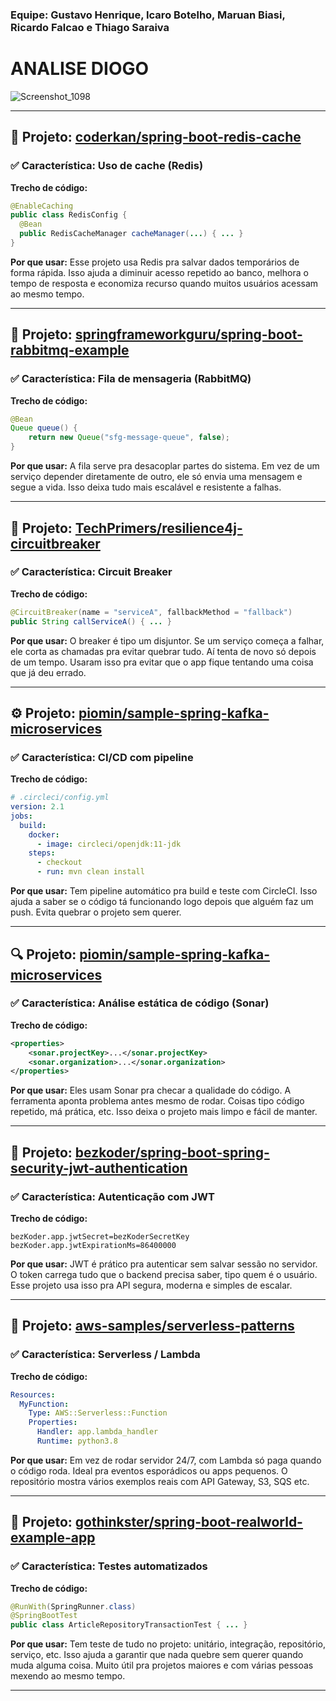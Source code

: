 ### Equipe: Gustavo Henrique, Icaro Botelho, Maruan Biasi, Ricardo Falcao e Thiago Saraiva

# ANALISE DIOGO
![Screenshot_1098](https://github.com/user-attachments/assets/392d2c5f-7a3f-4b57-879f-50b03984bba0)


----------------------

## 🧠 Projeto: [coderkan/spring-boot-redis-cache](https://github.com/coderkan/spring-boot-redis-cache)  
### ✅ Característica: Uso de cache (Redis)

**Trecho de código:**
```java
@EnableCaching
public class RedisConfig {
  @Bean
  public RedisCacheManager cacheManager(...) { ... }
}
````

**Por que usar:**
Esse projeto usa Redis pra salvar dados temporários de forma rápida. Isso ajuda a diminuir acesso repetido ao banco, melhora o tempo de resposta e economiza recurso quando muitos usuários acessam ao mesmo tempo.

---

## 📨 Projeto: [springframeworkguru/spring-boot-rabbitmq-example](https://github.com/springframeworkguru/spring-boot-rabbitmq-example)

### ✅ Característica: Fila de mensageria (RabbitMQ)

**Trecho de código:**

```java
@Bean
Queue queue() {
    return new Queue("sfg-message-queue", false);
}
```

**Por que usar:**
A fila serve pra desacoplar partes do sistema. Em vez de um serviço depender diretamente de outro, ele só envia uma mensagem e segue a vida. Isso deixa tudo mais escalável e resistente a falhas.

---

## 🚨 Projeto: [TechPrimers/resilience4j-circuitbreaker](https://github.com/TechPrimers/resilience4j-circuitbreaker)

### ✅ Característica: Circuit Breaker

**Trecho de código:**

```java
@CircuitBreaker(name = "serviceA", fallbackMethod = "fallback")
public String callServiceA() { ... }
```

**Por que usar:**
O breaker é tipo um disjuntor. Se um serviço começa a falhar, ele corta as chamadas pra evitar quebrar tudo. Aí tenta de novo só depois de um tempo. Usaram isso pra evitar que o app fique tentando uma coisa que já deu errado.

---

## ⚙️ Projeto: [piomin/sample-spring-kafka-microservices](https://github.com/piomin/sample-spring-kafka-microservices)

### ✅ Característica: CI/CD com pipeline

**Trecho de código:**

```yaml
# .circleci/config.yml
version: 2.1
jobs:
  build:
    docker:
      - image: circleci/openjdk:11-jdk
    steps:
      - checkout
      - run: mvn clean install
```

**Por que usar:**
Tem pipeline automático pra build e teste com CircleCI. Isso ajuda a saber se o código tá funcionando logo depois que alguém faz um push. Evita quebrar o projeto sem querer.

---

## 🔍 Projeto: [piomin/sample-spring-kafka-microservices](https://github.com/piomin/sample-spring-kafka-microservices)

### ✅ Característica: Análise estática de código (Sonar)

**Trecho de código:**

```xml
<properties>
    <sonar.projectKey>...</sonar.projectKey>
    <sonar.organization>...</sonar.organization>
</properties>
```

**Por que usar:**
Eles usam Sonar pra checar a qualidade do código. A ferramenta aponta problema antes mesmo de rodar. Coisas tipo código repetido, má prática, etc. Isso deixa o projeto mais limpo e fácil de manter.

---

## 🔐 Projeto: [bezkoder/spring-boot-spring-security-jwt-authentication](https://github.com/bezkoder/spring-boot-spring-security-jwt-authentication)

### ✅ Característica: Autenticação com JWT

**Trecho de código:**

```properties
bezKoder.app.jwtSecret=bezKoderSecretKey
bezKoder.app.jwtExpirationMs=86400000
```

**Por que usar:**
JWT é prático pra autenticar sem salvar sessão no servidor. O token carrega tudo que o backend precisa saber, tipo quem é o usuário. Esse projeto usa isso pra API segura, moderna e simples de escalar.

---

## 🧬 Projeto: [aws-samples/serverless-patterns](https://github.com/aws-samples/serverless-patterns)

### ✅ Característica: Serverless / Lambda

**Trecho de código:**

```yaml
Resources:
  MyFunction:
    Type: AWS::Serverless::Function
    Properties:
      Handler: app.lambda_handler
      Runtime: python3.8
```

**Por que usar:**
Em vez de rodar servidor 24/7, com Lambda só paga quando o código roda. Ideal pra eventos esporádicos ou apps pequenos. O repositório mostra vários exemplos reais com API Gateway, S3, SQS etc.

---

## 🧪 Projeto: [gothinkster/spring-boot-realworld-example-app](https://github.com/gothinkster/spring-boot-realworld-example-app)

### ✅ Característica: Testes automatizados

**Trecho de código:**

```java
@RunWith(SpringRunner.class)
@SpringBootTest
public class ArticleRepositoryTransactionTest { ... }
```

**Por que usar:**
Tem teste de tudo no projeto: unitário, integração, repositório, serviço, etc. Isso ajuda a garantir que nada quebre sem querer quando muda alguma coisa. Muito útil pra projetos maiores e com várias pessoas mexendo ao mesmo tempo.

---

